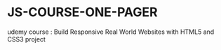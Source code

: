 # JS-COURSE-ONE-PAGER
udemy course : Build Responsive Real World Websites with HTML5 and CSS3 project 
